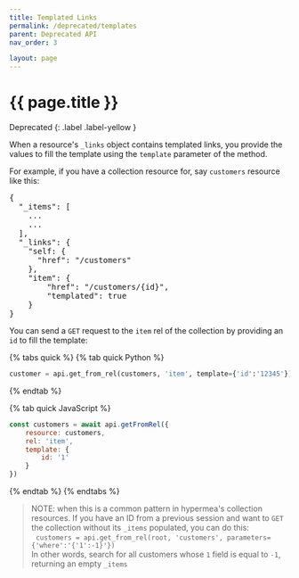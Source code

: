 ```yaml
---
title: Templated Links
permalink: /deprecated/templates
parent: Deprecated API
nav_order: 3

layout: page
---
```


# {{ page.title }}
Deprecated
{: .label .label-yellow }

When a resource's `_links` object contains templated links, you provide the values to fill the template using the `template` parameter of the method.

For example, if you have a collection resource for, say `customers` resource like this:

<pre class="json-table">
{
  "_items": [
    ...
    ...
  ],
  "_links": {
    "self: { 
      "href": "/customers" 
    },
    "item": {
        "href": "/customers/{id}",
        "templated": true
    }
}
</pre>

You can send a `GET` request to the `item` rel of the collection by providing an `id` to fill the template:

{% tabs quick %}
{% tab quick Python %}
```python
customer = api.get_from_rel(customers, 'item', template={'id':'12345'})
```
{% endtab %}

{% tab quick JavaScript %}
```javascript
const customers = await api.getFromRel({
    resource: customers,
    rel: 'item',
    template: {
        id: '1'
    }
})
```
{% endtab %}
{% endtabs %}

> NOTE: when this is a common pattern in hypermea's collection resources.  If you have an ID from a previous session and want to `GET` the collection without its `_items` populated, you can do this:<br/>
> &nbsp;&nbsp;`customers = api.get_from_rel(root, 'customers', parameters={'where':'{'1':-1}'})`<br/>
> In other words, search for all customers whose `1` field is equal to `-1`, returning an empty `_items`